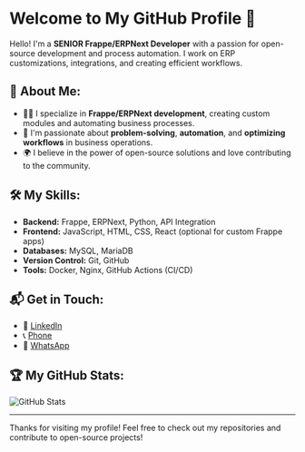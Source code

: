 # Welcome to My GitHub Profile 👋

Hello! I'm a **SENIOR Frappe/ERPNext Developer** with a passion for open-source development and process automation. I work on ERP customizations, integrations, and creating efficient workflows.

## 🚀 About Me:
- 👨‍💻 I specialize in **Frappe/ERPNext development**, creating custom modules and automating business processes.
- 🔧 I'm passionate about **problem-solving**, **automation**, and **optimizing workflows** in business operations.
- 🌍 I believe in the power of open-source solutions and love contributing to the community.

## 🛠️ My Skills:
- **Backend:** Frappe, ERPNext, Python, API Integration
- **Frontend:** JavaScript, HTML, CSS, React (optional for custom Frappe apps)
- **Databases:** MySQL, MariaDB
- **Version Control:** Git, GitHub
- **Tools:** Docker, Nginx, GitHub Actions (CI/CD)

## 📬 Get in Touch:
- 💼 [LinkedIn](http://linkedin.com/in/ahmed-abukhatwa-641a76251)
- 📞 [Phone](tel:+201010871072)
- 📱 [WhatsApp](https://wa.me/201010871072)


## 🏆 My GitHub Stats:
![GitHub Stats](https://github-readme-stats.vercel.app/api?username=your-github-username&show_icons=true&hide_title=true&hide=prs&count_private=true&theme=radical)

---

Thanks for visiting my profile! Feel free to check out my repositories and contribute to open-source projects!


